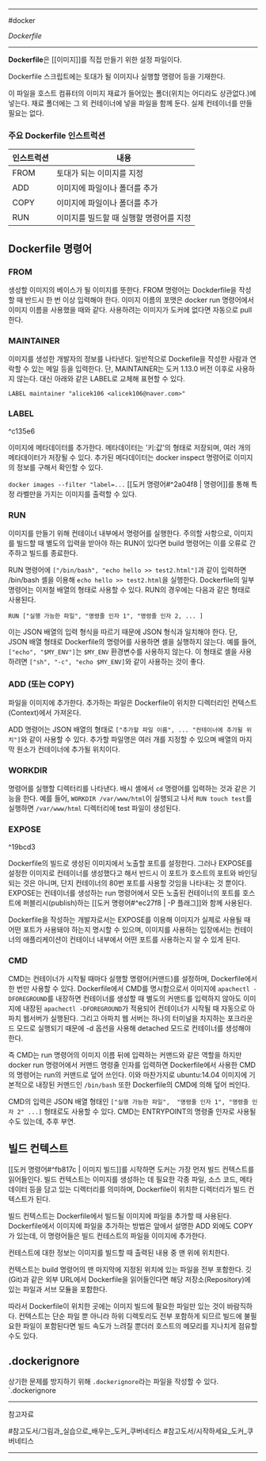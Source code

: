 
---

#docker

*Dockerfile*

---

**Dockerfile**은 [[이미지]]를 직접 만들기 위한 설정 파일이다.

Dockerfile 스크립트에는 토대가 될 이미지나 실행할 명령어 등을 기재한다.

이 파일을 호스트 컴퓨터의 이미지 재료가 들어있는 폴더(위치는 어디라도 상관없다.)에 넣는다.
재료 폴더에는 그 외 컨테이너에 넣을 파일을 함께 둔다. 실제 컨테이너를 만들 필요는 없다.

### 주요 Dockerfile 인스트럭션

| 인스트럭션 | 내용                          |
| ---------- | ----------------------------- |
| FROM       | 토대가 되는 이미지를 지정     |
| ADD        | 이미지에 파일이나 폴더를 추가 |
| COPY       | 이미지에 파일이나 폴더를 추가 |
| RUN        | 이미지를 빌드할 때 실행할 명령어를 지정                              |

## Dockerfile 명령어

### FROM

생성할 이미지의 베이스가 될 이미지를 뜻한다. FROM 명령어는 Dockderfile을 작성할 때 반드시 한 번 이상 입력해야 한다. 이미지 이름의 포맷은 docker run 명령어에서 이미지 이름을 사용했을 때와 같다. 사용하려는 이미지가 도커에 없다면 자동으로 pull 한다.

### MAINTAINER

이미지를 생성한 개발자의 정보를 나타낸다. 일반적으로 Dockefile을 작성한 사람과 연락할 수 있는 메일 등을 입력한다. 단, MAINTAINER는 도커 1.13.0 버전 이후로 사용하지 않는다. 대신 아래와 같은 LABEL로 교체해 표현할 수 있다.

`LABEL maintainer "alicek106 <alicek106@naver.com>"`

### LABEL

^c135e6

이미지에 메타데이터를 추가한다. 메타데이터는 '키:값'의 형태로 저장되며, 여러 개의 메타데이터가 저장될 수 있다. 추가된 메다데이터는 docker inspect 명령어로 이미지의 정보를 구해서 확인할 수 있다.

`docker images --filter "label=...` [[도커 명령어#^2a04f8 | 명령어]]를 통해 특정 라벨만을 가지는 이미지를 출력할 수 있다.

### RUN

이미지를 만들기 위해 컨테이너 내부에서 명령어를 실행한다. 주의할 사항으로, 이미지를 빌드할 때 별도의 입력을 받아야 하는 RUN이 있다면 build 명령어는 이를 오류로 간주하고 빌드를 종료한다.

RUN 명령어에 `["/bin/bash", "echo hello >> test2.html"]`과 같이 입력하면 /bin/bash 셸을 이용해 `echo hello >> test2.html`을 실행한다. Dockerfile의 일부 명령어는 이저철 배열의 형태로 사용할 수 있다. RUN의 경우에는 다음과 같은 형태로 사용된다.

`RUN ["실행 가능한 파일", "명령줄 인자 1", "명령줄 인자 2, ... ]`

이는 JSON 배열의 입력 형식을 따르기 때문에 JSON 형식과 일치해야 한다. 단, JSON 배열 형태로 Dockerfile의 명령어를 사용하면 셸을 실행하지 않는다. 예를 들어, `["echo", "$MY_ENV"]`는 `$MY_ENV` 환경변수를 사용하지 않는다. 이 형태로 셸을 사용하려면  `["sh", "-c", "echo $MY_ENV]`와 같이 사용하는 것이 좋다.

### ADD (또는 COPY)

파일을 이미지에 추가한다. 추가하는 파일은 Dockerfile이 위치한 디렉터리인 컨텍스트(Context)에서 가져온다.

ADD 명령어는 JSON 배열의 형태로 `["추가할 파일 이름", ... "컨테이너에 추가될 위치"]`와 같이 사용할 수 있다. 추가할 파일명은 여러 개를 지정할 수 있으며 배열의 마지막 원소가 컨테이너에 추가될 위치이다.

### WORKDIR

명령어를 실행할 디렉터리를 나타낸다. 배시 셸에서 `cd` 명령어를 입력하는 것과 같은 기능을 한다. 예를 들어, `WORKDIR /var/www/html`이 실행되고 나서 `RUN touch test`를 실행하면 `/var/www/html` 디렉터리에 test 파일이 생성된다.

### EXPOSE

^19bcd3

Dockerfile의 빌드로 생성된 이미지에서 노출할 포트를 설정한다. 그러나 EXPOSE를 설정한 이미지로 컨테이너를 생성했다고 해서 반드시 이 포트가 호스트의 포트와 바인딩되는 것은 아니며, 단지 컨테이너의 80번 포트를 사용할 것임을 나타내는 것 뿐이다. EXPOSE는 컨테이너를 생성하는 run 명령어에서 모든 노출된 컨테이너의 포트를 호스트에 퍼블리시(publish)하는 [[도커 명령어#^ec27f8 | -P 플래그]]와 함께 사용된다.

Dockerfile을 작성하는 개발자로서는 EXPOSE를 이용해 이미지가 실제로 사용될 때 어떤 포트가 사용돼야 하는지 명시할 수 있으며, 이미지를 사용하는 입장에서는 컨테이너의 애플리케이션이 컨테이너 내부에서 어떤 포트를 사용하는지 알 수 있게 된다.

### CMD

CMD는 컨테이너가 시작될 때마다 실행할 명령어(커맨드)를 설정하며, Dockerfile에서 한 번만 사용할 수 있다. Dockerfile에서 CMD를 명시함으로서 이미지에 `apachectl -DFOREGROUND`를 내장하면 컨테이너를 생성할 때 별도의 커맨드를 입력하지 않아도 이미지에 내장된 `apachectl -DFOREGROUND`가 적용되어 컨테이너가 시작될 때 자동으로 아파치 웹서버가 실행된다. 그리고 아파치 웹 서버는 하나의 터미널을 차지하는 포크라운드 모드로 실행되기 때문에 -d 옵션을 사용해 detached 모드로 컨테이너를 생성해야 한다.

즉 CMD는 run 명령어의 이미지 이름 뒤에 입력하는 커맨드와 같은 역할을 하지만 docker run 명령어에서 커맨드 명령줄 인자를 입력하면 Dockerfile에서 사용한 CMD의 명령어는 run의 커맨드로 덮어 쓰인다. 이와 마찬가지로 ubuntu:14.04 이미지에 기본적으로 내장된 커맨드인 `/bin/bash` 또한 Dockerfile의 CMD에 의해 덮어 씌인다.

CMD의 입력은 JSON 배열 형태인 `["실행 가능한 파일",  "명령줄 인자 1", "명령줄 인자 2" ...]` 형태로도 사용할 수 있다. CMD는  ENTRYPOINT의 명령줄 인자로 사용될 수도 있는데, 추후 부연.

## 빌드 컨텍스트

[[도커 명령어#^fb817c | 이미지 빌드]]를 시작하면 도커는 가장 먼저 빌드 컨텍스트를 읽어들인다. 빌드 컨텍스트는 이미지를 생성하는 데 필요한 각종 파일, 소스 코드, 메타 데이터 등을 담고 있는 디렉터리를 의미하며, Dockerfile이 위치한 디렉터리가 빌드 컨텍스트가 된다.

빌드 컨텍스트는 Dockerfile에서 빌드될 이미지에 파일을 추가할 때 사용된다. Dockerfile에서 이미지에 파일을 추가하는 방법은 앞에서 설명한 ADD 외에도 COPY가 있는데, 이 명령어들은 빌드 컨테스트의 파일을 이미지에 추가한다.

컨테스트에 대한 정보는 이미지를 빌드할 때 출력된 내용 중 맨 위에 위치한다.

컨텍스트는 build 명령어의 맨 마지막에 지정된 위치에 있는 파일을 전부 포함한다. 깃(Git)과 같은 외부 URL에서 Dockerfile을 읽어들인다면 해당 저장소(Repository)에 있는 파일과 서브 모듈을 포함한다.

따라서 Dockerfile이 위치한 곳에는 이미지 빌드에 필요한 파일만 있는 것이 바람직하다. 컨텍스트는 단순 파일 뿐 아니라 하위 디렉토리도 전부 포함하게 되므르 빌드에 불필요한 파일이 포함된다면 빌드 속도가 느려질 뿐더러 호스트의 메모리를 지나치게 점유할 수도 있다.

## .dockerignore

상기한 문제를 방지하기 위해 `.dockerignore`라는 파일을 작성할 수 있다. `.dockerignore

---

참고자료

#참고도서/그림과_실습으로_배우는_도커_쿠버네티스 
#참고도서/시작하세요_도커_쿠버네티스

---